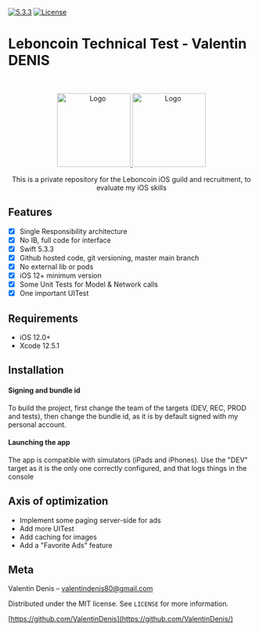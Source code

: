 [![5.3.3][swift-image]][swift-url]
[![License][license-image]][license-url]

# Leboncoin Technical Test - Valentin DENIS
<br />
<p align="center">
  <a href="https://www.leboncoin.fr/">
    <img src="https://www.presse-citron.net/app/uploads/2020/06/leboncoin-logo.jpg" alt="Logo" width="150" height="150">
  </a>
  <a href="https://www.linkedin.com/in/valentin-denis-7076b089/">
    <img src="https://i.imgur.com/EliiPld.png" alt="Logo" width="150" height="150">
  </a>
  <p align="center">
    This is a private repository for the Leboncoin iOS guild and recruitment, to evaluate my iOS skills
  </p>
</p>

## Features

- [x] Single Responsibility architecture
- [x] No IB, full code for interface
- [x] Swift 5.3.3
- [x] Github hosted code, git versioning, master main branch
- [x] No external lib or pods
- [x] iOS 12+ minimum version
- [x] Some Unit Tests for Model & Network calls
- [x] One important UITest

## Requirements

- iOS 12.0+
- Xcode 12.5.1

## Installation

#### Signing and bundle id

To build the project, first change the team of the targets (DEV, REC, PROD and tests), then change the bundle id, as it is by default signed with my personal account.

#### Launching the app

The app is compatible with simulators (iPads and iPhones). 
Use the "DEV" target as it is the only one correctly configured, and that logs things in the console

## Axis of optimization

- Implement some paging server-side for ads
- Add more UITest
- Add caching for images
- Add a "Favorite Ads" feature

## Meta

Valentin Denis – valentindenis80@gmail.com

Distributed under the MIT license. See ``LICENSE`` for more information.

[https://github.com/ValentinDenis](https://github.com/ValentinDenis/)

[swift-image]:https://img.shields.io/badge/swift-5.0-orange.svg
[swift-url]: https://swift.org/
[license-image]: https://img.shields.io/badge/License-MIT-blue.svg
[license-url]: LICENSE
[travis-image]: https://img.shields.io/travis/dbader/node-datadog-metrics/master.svg?style=flat-square
[travis-url]: https://travis-ci.org/dbader/node-datadog-metrics
[codebeat-image]: https://codebeat.co/badges/c19b47ea-2f9d-45df-8458-b2d952fe9dad
[codebeat-url]: https://codebeat.co/projects/github-com-vsouza-awesomeios-com
